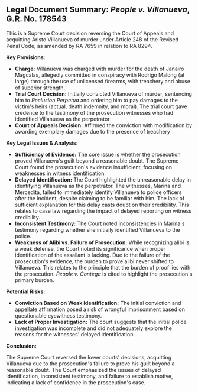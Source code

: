 ## Legal Document Summary: *People v. Villanueva*, G.R. No. 178543

This is a Supreme Court decision reversing the Court of Appeals and acquitting Aristo Villanueva of murder under Article 248 of the Revised Penal Code, as amended by RA 7659 in relation to RA 8294.

**Key Provisions:**

*   **Charge:** Villanueva was charged with murder for the death of Janairo Magcalas, allegedly committed in conspiracy with Rodrigo Malong (at large) through the use of unlicensed firearms, with treachery and abuse of superior strength.
*   **Trial Court Decision:** Initially convicted Villanueva of murder, sentencing him to *Reclusion Perpetua* and ordering him to pay damages to the victim's heirs (actual, death indemnity, and moral). The trial court gave credence to the testimony of the prosecution witnesses who had identified Villanueva as the perpetrator
*   **Court of Appeals Decision:** Affirmed the conviction with modification by awarding exemplary damages due to the presence of treachery

**Key Legal Issues & Analysis:**

*   **Sufficiency of Evidence:** The core issue is whether the prosecution proved Villanueva's guilt beyond a reasonable doubt. The Supreme Court found the prosecution's evidence insufficient, focusing on weaknesses in witness identification.
*   **Delayed Identification:** The Court highlighted the unreasonable delay in identifying Villanueva as the perpetrator. The witnesses, Marina and Mercedita, failed to immediately identify Villanueva to police officers after the incident, despite claiming to be familiar with him. The lack of sufficient explanation for this delay casts doubt on their credibility. This relates to case law regarding the impact of delayed reporting on witness credibility.
*   **Inconsistent Testimony:** The Court noted inconsistencies in Marina's testimony regarding whether she initially identified Villanueva to the police.
*   **Weakness of Alibi vs. Failure of Prosecution:** While recognizing alibi is a weak defense, the Court noted its significance when proper identification of the assailant is lacking. Due to the failure of the prosecution's evidence, the burden to prove alibi never shifted to Villanueva. This relates to the principle that the burden of proof lies with the prosecution. *People v. Contega* is cited to highlight the prosecution's primary burden.

**Potential Risks:**

*   **Conviction Based on Weak Identification:** The initial conviction and appellate affirmation posed a risk of wrongful imprisonment based on questionable eyewitness testimony.
*   **Lack of Proper Investigation:** The court suggests that the initial police investigation was incomplete and did not adequately explore the reasons for the witnesses' delayed identification.

**Conclusion:**

The Supreme Court reversed the lower courts' decisions, acquitting Villanueva due to the prosecution's failure to prove his guilt beyond a reasonable doubt. The Court emphasized the issues of delayed identification, inconsistent testimony, and failure to establish motive, indicating a lack of confidence in the prosecution's case.
